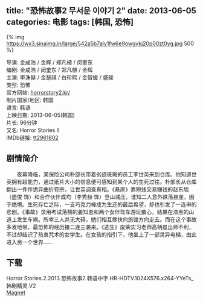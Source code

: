 title: "恐怖故事2 무서운 이야기 2"
date: 2013-06-05
categories: 电影
tags: [韩国, 恐怖]
---
{% img https://wx3.sinaimg.in/large/542a5b7aly1fw6e9owgvkj20p00zt0yg.jpg 500 %}

导演: 金成浩 / 金辉 / 郑凡植 / 闵奎东  
编剧: 金成浩 / 闵奎东 / 郑凡植 / 金辉  
主演: 李洙赫 / 金瑟祺 / 白珍熙 / 金智媛 / 盛骏  
类型: 恐怖  
官方网站: [horrorstory2.kr/](http://horrorstory2.kr/)  
制片国家/地区: 韩国  
语言: 韩语  
上映日期: 2013-06-05(韩国)  
片长: 96分钟  
又名: Horror Stories II  
IMDb链接: [tt2961802](http://www.imdb.com/title/tt2961802)

## 剧情简介

　　夜幕降临，某保险公司朴部长带着劣迹斑斑的员工李世英来到仓库。他知道世英拥有超能力，通过纸片大小的信息便可感知到某个人的生死过往。朴部长从仓库翻出一件件诡异曲折卷宗，让世英调查真相。《悬崖》靠短线交易赚钱的赵东旭（盛俊 饰）和合作伙伴成均（李秀赫 饰）登山减压，谁知二人意外跌落悬崖，困于绝境。生死存亡之际，一支巧克力棒成为生还的最后希望，却也引发了一连串的悲剧。《事故》录用考试落榜的姜知恩和两个女伴驾车游玩散心，结果在漆黑的山道上发生车祸。所幸三人并无大碍，她们相互搀扶向旅馆方向走去。而在这个事故多发地带，最恐怖的经历接二连三袭来。《逃生》废柴实习老师高柄晨出师不利，不过却结识了热衷咒术的女学生。在女孩的指引下，他坐上了一部灵异电梯，由此进入另一个世界……

## 下载

Horror Stories.2.2013.恐怖故事2.韩语中字.HR-HDTV.1024X576.x264-YYeTs_韩剧精灵.V2  
[Magnet](magnet:?xt=urn:btih:B133CE9FB8A53A94E0810484978F6176062BFCB0)
